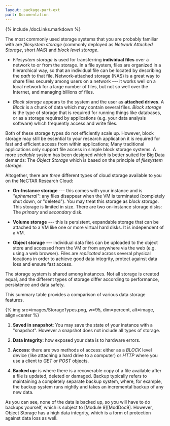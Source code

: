 ```yaml
---
layout: package-part-ext
part: Documentation
---
```

{% include /docLinks.markdown %}

The most commonly used storage systems that you are probably familiar with are *filesystem storage* (commonly deployed as *Network Attached Storage*, short *NAS*) and *block level storage*. 

* *Filesystem storage* is used for transferring **individual files** over a network to or from the storage.
In a file system, files are organized in a hierarchical way, so that an individual file can be located by describing the *path* to that file. 
Network-attached storage (NAS) is a great way to share files securely among users on a network --- it works well on a local network for a large number of files, but not so well over the Internet, and managing billions of files.

* *Block storage* appears to the system and the user as **attached drives**. A *Block* is a chunk of data which may contain several files. 
*Block storage* is the type of storage that is required for running things like databases, or as a storage required by applications (e.g. your data analysis software) which frequently access and write files. 


Both of these storage types do not efficiently scale up. However, block storage may still be essential to your research application it is required for fast and efficient access from within applications; Many traditional applications only support file access in simple block storage systems.
A more *scalable* system has been designed which is better suited for Big Data demands: The *Object Storage* which is based on the principle of *filesystem storage*.

Altogether, there are *three* different types of cloud storage available to you on the NeCTAR Research Cloud:

* **On-Instance storage** --- this comes with your instance and is *"ephemeral"*: any files disappear when the VM is terminated (completely shut down, or "deleted"). You may treat this storage as *block storage*. This storage is limited in size. There are two on-instance storage disks: The *primary* and *secondary* disk.

* **Volume storage** --- this is persistent, expandable storage that can be attached to a VM like one or more virtual hard disks. It is independent of a VM. 

* **Object storage** --- individual data files can be uploaded to the object store and accessed from the VM or from anywhere via the web (e.g. using a web browser). Files are *replicated* across several physical locations in order to achieve good data integrity, protect against data loss and ensure fast access.

The storage system is shared among instances. Not all storage is created equal, and the different types of storage differ according to performance, persistence and data safety.



This summary table provides a comparison of various data storage features.

{% img src=images/StorageTypes.png, w=95, dim=percent, alt=image, align=center %}

1. **Saved in snapshot**: You may save the state of your instance with a "snapshot". However a snapshot does not include all types of storage.

2. **Data Integrity**: how exposed your data is to hardware errors.

3. **Access**: there are two methods of access: either as a *BLOCK* level device (like attaching a hard drive to a computer) or *HTTP* where you use a client to *GET* or *POST* objects.

4. **Backed up**: is where there is a recoverable copy of a file available after a file is updated, deleted or damaged. Backup typically refers to maintaining a completely separate backup system, where, for example, the backup system runs nightly and takes an incremental backup of any new data.

As you can see, none of the data is backed up, so you will have to do backups yourself, which is subject to [Module 9][ModDoc9]. However, Object Storage has a high data integrity, which is a form of protection against data loss as well. 




